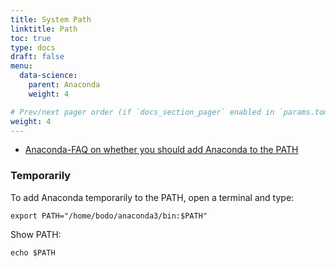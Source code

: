 ```yaml
---
title: System Path
linktitle: Path
toc: true
type: docs
draft: false
menu:
  data-science:
    parent: Anaconda
    weight: 4

# Prev/next pager order (if `docs_section_pager` enabled in `params.toml`)
weight: 4
---
```


- [Anaconda-FAQ on whether you should add Anaconda to the PATH](https://docs.anaconda.com/anaconda/user-guide/faq/#installing-anaconda)


### Temporarily

To add Anaconda temporarily to the PATH, open a terminal and type:

`export PATH="/home/bodo/anaconda3/bin:$PATH"`

Show PATH:

`echo $PATH`

